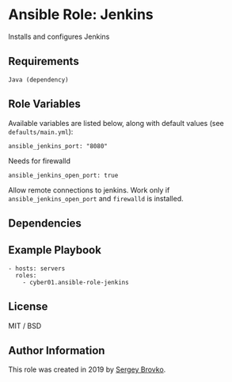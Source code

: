 # Ansible Role: Jenkins

Installs and configures Jenkins

## Requirements

    Java (dependency)

## Role Variables

Available variables are listed below, along with default values (see `defaults/main.yml`):

    ansible_jenkins_port: "8080"

Needs for firewalld

    ansible_jenkins_open_port: true

Allow remote connections to jenkins. Work only if `ansible_jenkins_open_port` and `firewalld` is installed.

## Dependencies


## Example Playbook

    - hosts: servers
      roles:
        - cyber01.ansible-role-jenkins


## License

MIT / BSD

## Author Information

This role was created in 2019 by [Sergey Brovko](http://cyber01.ru/).
